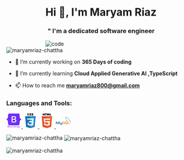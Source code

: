 <h1 align="center">Hi 👋, I'm Maryam Riaz</h1>
<h3 align="center">" I'm a dedicated software engineer</h3>
<img align="right" alt="code" width="400" src="https://camo.githubusercontent.com/2b5d39e6cee1e0bbb1315d2ffc758aa65dfb9001df597d452cd8f7df1b2ddb8a/68747470733a2f2f692e70696e696d672e636f6d2f6f726967696e616c732f65372f32362f63372f65373236633734616330383165656435306665656531343333643132633939382e676966">

<p align="left"> <img src="https://komarev.com/ghpvc/?username=maryamriaz-chattha&label=Profile%20views&color=0e75b6&style=flat" alt="maryamriaz-chattha" /> </p>

- 🔭 I’m currently working on **365 Days of coding**

- 🌱 I’m currently learning **Cloud Applied Generative AI ,TypeScript**

- 📫 How to reach me **maryamriaz800@gmail.com**

<h3 align="left">Languages and Tools:</h3>
<p align="left"> <a href="https://getbootstrap.com" target="_blank" rel="noreferrer"> <img src="https://raw.githubusercontent.com/devicons/devicon/master/icons/bootstrap/bootstrap-plain-wordmark.svg" alt="bootstrap" width="40" height="40"/> </a> <a href="https://www.w3schools.com/css/" target="_blank" rel="noreferrer"> <img src="https://raw.githubusercontent.com/devicons/devicon/master/icons/css3/css3-original-wordmark.svg" alt="css3" width="40" height="40"/> </a> <a href="https://www.w3.org/html/" target="_blank" rel="noreferrer"> <img src="https://raw.githubusercontent.com/devicons/devicon/master/icons/html5/html5-original-wordmark.svg" alt="html5" width="40" height="40"/> </a> <a href="https://www.mysql.com/" target="_blank" rel="noreferrer"> <img src="https://raw.githubusercontent.com/devicons/devicon/master/icons/mysql/mysql-original-wordmark.svg" alt="mysql" width="40" height="40"/> </a> </p>

<p><img align="left" src="https://github-readme-stats.vercel.app/api/top-langs?username=maryamriaz-chattha&show_icons=true&locale=en&layout=compact" alt="maryamriaz-chattha" /></p>

<p>&nbsp;<img align="center" src="https://github-readme-stats.vercel.app/api?username=maryamriaz-chattha&show_icons=true&locale=en" alt="maryamriaz-chattha" /></p>

<p><img align="center" src="https://github-readme-streak-stats.herokuapp.com/?user=maryamriaz-chattha&" alt="maryamriaz-chattha" /></p>

